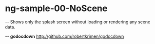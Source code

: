 # ng-sample-00-NoScene
--
Shows only the splash screen without loading or rendering any scene data.

--
**godocdown** http://github.com/robertkrimen/godocdown
